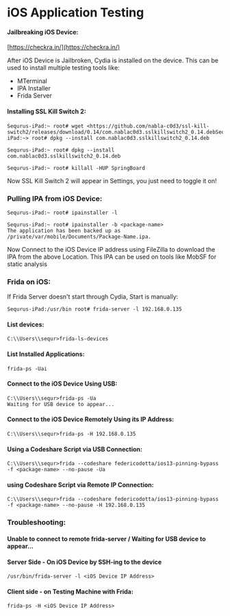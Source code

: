 # iOS Application Testing

#### Jailbreaking iOS Device:

[https://checkra.in/](https://checkra.in/)

After iOS Device is Jailbroken, Cydia is installed on the device. This can be used to install multiple testing tools like:

* MTerminal
* IPA Installer
* Frida Server

#### Installing SSL Kill Switch 2:

```text
Sequrus-iPad:~ root# wget <https://github.com/nabla-c0d3/ssl-kill-switch2/releases/download/0.14/com.nablac0d3.sslkillswitch2_0.14.debSequrus-iPad:~> root# dpkg --install com.nablac0d3.sslkillswitch2_0.14.deb
```

```text
Sequrus-iPad:~ root# dpkg --install com.nablac0d3.sslkillswitch2_0.14.deb
```

```text
Sequrus-iPad:~ root# killall -HUP SpringBoard
```

Now SSL Kill Switch 2 will appear in Settings, you just need to toggle it on!

### Pulling IPA from iOS Device:

```text
Sequrus-iPad:~ root# ipainstaller -l
```

```text
Sequrus-iPad:~ root# ipainstaller -b <package-name>
The application has been backed up as /private/var/mobile/Documents/Package-Name.ipa.
```

Now Connect to the iOS Device IP address using FileZilla to download the IPA from the above Location. This IPA can be used on tools like MobSF for static analysis

### Frida on iOS:

If Frida Server doesn't start through Cydia, Start is manually:

```text
Sequrus-iPad:/usr/bin root# frida-server -l 192.168.0.135
```

#### List devices:

```text
C:\\Users\\sequr>frida-ls-devices
```

#### List Installed Applications:

```text
frida-ps -Uai
```

#### Connect to the iOS Device Using USB:

```text
C:\\Users\\sequr>frida-ps -Ua
Waiting for USB device to appear...
```

#### Connect to the iOS Device Remotely Using its IP Address:

```text
C:\\Users\\sequr>frida-ps -H 192.168.0.135
```

#### Using a Codeshare Script via USB Connection:

```text
C:\\Users\\sequr>frida --codeshare federicodotta/ios13-pinning-bypass -f <package-name> --no-pause -Ua
```

#### using Codeshare Script via Remote IP Connection:

```text
C:\\Users\\sequr>frida --codeshare federicodotta/ios13-pinning-bypass -f <package-name> --no-pause -H 192.168.0.135
```

### Troubleshooting:

#### Unable to connect to remote frida-server / Waiting for USB device to appear...

#### Server Side - On iOS Device by SSH-ing to the device

```text
/usr/bin/frida-server -l <iOS Device IP Address>
```

#### Client side - on Testing Machine with Frida:

```text
frida-ps -H <iOS Device IP Address>
```

